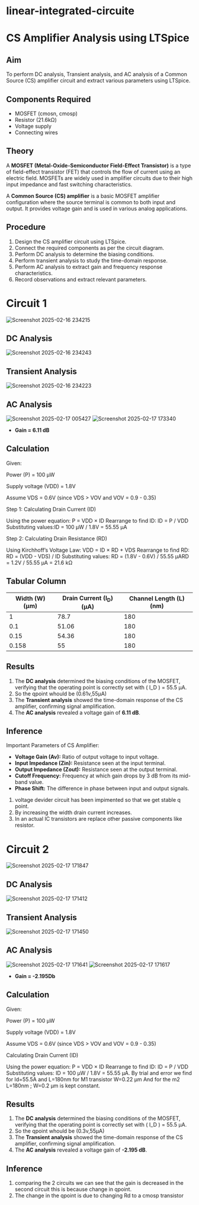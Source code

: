 # linear-integrated-circuite
# CS Amplifier Analysis using LTSpice

## Aim
To perform DC analysis, Transient analysis, and AC analysis of a Common Source (CS) amplifier circuit and extract various parameters using LTSpice.

## Components Required
- MOSFET (cmosn, cmosp)
- Resistor (21.6kΩ)
- Voltage supply
- Connecting wires

## Theory
A **MOSFET (Metal-Oxide-Semiconductor Field-Effect Transistor)** is a type of field-effect transistor (FET) that controls the flow of current using an electric field. MOSFETs are widely used in amplifier circuits due to their high input impedance and fast switching characteristics.

A **Common Source (CS) amplifier** is a basic MOSFET amplifier configuration where the source terminal is common to both input and output. It provides voltage gain and is used in various analog applications.


## Procedure
1. Design the CS amplifier circuit using LTSpice.
2. Connect the required components as per the circuit diagram.
3. Perform DC analysis to determine the biasing conditions.
4. Perform transient analysis to study the time-domain response.
5. Perform AC analysis to extract gain and frequency response characteristics.
6. Record observations and extract relevant parameters.

# Circuit 1

![Screenshot 2025-02-16 234215](https://github.com/user-attachments/assets/c42c9c18-4307-46a6-b3cf-a87158ad7bd3)

## DC Analysis

![Screenshot 2025-02-16 234243](https://github.com/user-attachments/assets/b2c545f6-2a6a-4ebb-9676-153865ea6ce9)

## Transient Analysis

![Screenshot 2025-02-16 234223](https://github.com/user-attachments/assets/e223a55a-c952-4780-b4b0-fb22bc2e4f9e)

## AC Analysis

![Screenshot 2025-02-17 005427](https://github.com/user-attachments/assets/4fb2c216-e137-4d78-8891-6be73ddbcd46)
![Screenshot 2025-02-17 173340](https://github.com/user-attachments/assets/e74fe38a-f1d0-4989-971a-1d38b3c3ea0b)

- **Gain = 6.11 dB**


## Calculation
Given:

Power (P) = 100 µW

Supply voltage (VDD) = 1.8V

Assume VDS = 0.6V (since VDS > VOV and VOV = 0.9 - 0.35)

Step 1: Calculating Drain Current (ID)

Using the power equation:
P = VDD × ID
Rearrange to find ID:
ID = P / VDD
Substituting values:ID = 100 µW / 1.8V = 55.55 µA

Step 2: Calculating Drain Resistance (RD)

Using Kirchhoff’s Voltage Law:
VDD = ID × RD + VDS
Rearrange to find RD:
RD = (VDD - VDS) / ID
Substituting values:
RD = (1.8V - 0.6V) / 55.55 µARD = 1.2V / 55.55 µA = 21.6 kΩ



## Tabular Column
| Width (W) (µm) | Drain Current (I<sub>D</sub>) (µA) | Channel Length (L) (nm) |
|---------------|----------------------|-----------------|
| 1            | 78.7                 | 180             |
| 0.1          | 51.06                | 180             |
| 0.15         | 54.36                | 180             |
| 0.158        | 55                   | 180             |


## Results
1. The **DC analysis** determined the biasing conditions of the MOSFET, verifying that the operating point is correctly set with \( I_D \) = 55.5 µA.
2. So the qpoint whould be (0.61v,55µA)
3. The **Transient analysis** showed the time-domain response of the CS amplifier, confirming signal amplification.
4. The **AC analysis** revealed a voltage gain of **6.11 dB**.

## Inference
 Important Parameters of CS Amplifier:
- **Voltage Gain (Av):** Ratio of output voltage to input voltage.
- **Input Impedance (Zin):** Resistance seen at the input terminal.
- **Output Impedance (Zout):** Resistance seen at the output terminal.
- **Cutoff Frequency:** Frequency at which gain drops by 3 dB from its mid-band value.
- **Phase Shift:** The difference in phase between input and output signals.

 1. voltage devider circuit has been impimented so that we get stable q point.
 2. By increasing the width drain current increases.
 3. In an actual IC transistors are replace other passive components like resistor.

  
# Circuit 2

![Screenshot 2025-02-17 171847](https://github.com/user-attachments/assets/c989df13-d6ce-4018-bfdb-bf03339d8939)

## DC Analysis

![Screenshot 2025-02-17 171412](https://github.com/user-attachments/assets/217338db-c043-49c0-8d76-fc5beb3f5072)

## Transient Analysis

![Screenshot 2025-02-17 171450](https://github.com/user-attachments/assets/7ca73ce1-f5b2-4a24-b161-f89606bf828e)

## AC Analysis

![Screenshot 2025-02-17 171641](https://github.com/user-attachments/assets/36d4d009-c07c-4824-a7f1-d67835e8f3da)
![Screenshot 2025-02-17 171617](https://github.com/user-attachments/assets/666397ed-2bb1-4704-97b1-8a13cf28988e)
- **Gain = -2.195Db**

## Calculation
Given:

Power (P) = 100 µW

Supply voltage (VDD) = 1.8V

Assume VDS = 0.6V (since VDS > VOV and VOV = 0.9 - 0.35)

Calculating Drain Current (ID)

Using the power equation:
P = VDD × ID
Rearrange to find ID:
ID = P / VDD
Substituting values:
ID = 100 µW / 1.8V = 55.55 µA.
By trial and error we find for Id=55.5A and L=180nm for M1 transistor W=0.22 µm
And for the m2
L=180nm ; W=0.2 µm is kept constant.



## Results
1. The **DC analysis** determined the biasing conditions of the MOSFET, verifying that the operating point is correctly set with \( I_D \) = 55.5 µA.
2. So the qpoint whould be (0.3v,55µA)
3. The **Transient analysis** showed the time-domain response of the CS amplifier, confirming signal amplification.
4. The **AC analysis** revealed a voltage gain of **-2.195 dB**.

## Inference
1. comparing the 2 circuits we can see that the gain is decreased in the second circuit this is because change in qpoint.
2. The change in the qpoint is due to changing Rd to a cmosp transistor


















